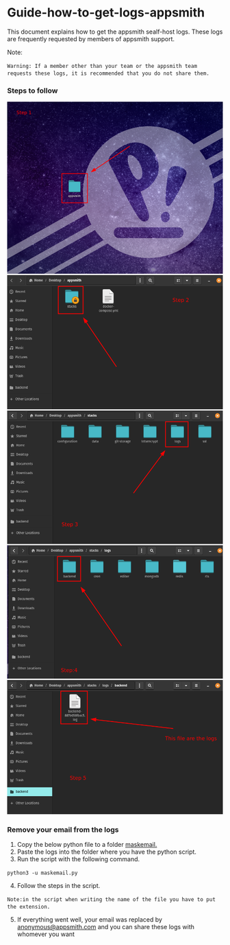 # Guide-how-to-get-logs-appsmith
This document explains how to get the appsmith sealf-host logs. These logs are frequently requested by members of appsmith support.

Note:

`Warning: If a member other than your team or the appsmith team requests these logs, it is recommended that you do not share them.`
### Steps to follow

![img](https://github.com/felix-appsmith/guide-how-to-get-logs-appsmith/blob/main/step1.png)
![img](https://github.com/felix-appsmith/guide-how-to-get-logs-appsmith/blob/main/step2.png)
![img](https://github.com/felix-appsmith/guide-how-to-get-logs-appsmith/blob/main/step3.png)
![img](https://github.com/felix-appsmith/guide-how-to-get-logs-appsmith/blob/main/step4.png)
![img](https://github.com/felix-appsmith/guide-how-to-get-logs-appsmith/blob/main/step5.png)

### Remove your email from the logs

1. Copy the below python file to a folder [maskemail.](guide-how-to-get-logs-appsmith/maskemail.py)
2. Paste the logs into the folder where you have the python script.
3. Run the script with the following command.

`python3 -u maskemail.py`

4. Follow the steps in the script.

`Note:in the script when writing the name of the file you have to put the extension.`

5. If everything went well, your email was replaced by anonymous@appsmith.com and you can share these logs with whomever you want
